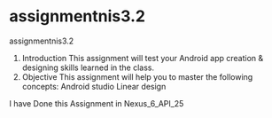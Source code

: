 # assignmentnis3.2
assignmentnis3.2

1. Introduction
This assignment will test your Android app creation & designing skills learned in the class.
2. Objective
This assignment will help you to master the following concepts:
Android studio
Linear design

I have Done this Assignment in Nexus_6_API_25
